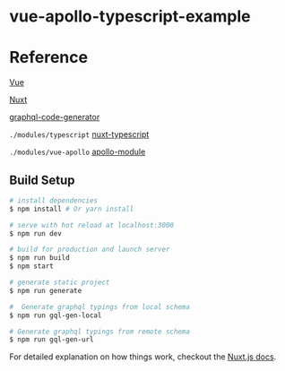 # vue-apollo-typescript-example

> 
# Reference

[Vue](https://vuejs.org/index.html)

[Nuxt](https://nuxtjs.org/guide)

[graphql-code-generator](https://github.com/dotansimha/graphql-code-generator)

`./modules/typescript` [nuxt-typescript](https://github.com/nuxt/nuxt.js/tree/master/examples/typescript)

`./modules/vue-apollo` [apollo-module](https://github.com/nuxt-community/apollo-module)

## Build Setup

``` bash
# install dependencies
$ npm install # Or yarn install

# serve with hot reload at localhost:3000
$ npm run dev

# build for production and launch server
$ npm run build
$ npm start

# generate static project
$ npm run generate

#  Generate graphql typings from local schema
$ npm run gql-gen-local

# Generate graphql typings from remote schema
$ npm run gql-gen-url

```

For detailed explanation on how things work, checkout the [Nuxt.js docs](https://github.com/nuxt/nuxt.js).
